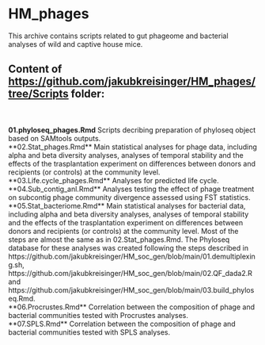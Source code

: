 # HM_phages

This archive contains scripts related to gut phageome and bacterial analyses of wild and captive house mice.

## Content of https://github.com/jakubkreisinger/HM_phages/tree/Scripts folder:
<br />
<br />
<strong>01.phyloseq_phages.Rmd</strong> 
Scripts decribing preparation of phyloseq object based on SAMtools outputs.<br />
**02.Stat_phages.Rmd** Main statistical analyses for phage data, including alpha and beta diversity analyses, analyses of temporal stability and the effects of the trasplantation experiment on differences between donors and recipients (or controls) at the community level.<br /> 
**03.Life.cycle_phages.Rmd** Analyses for predicted life cycle.<br />
**04.Sub_contig_anl.Rmd** Analyses testing the effect of phage treatment on subcontig phage community divergence assessed using FST statistics.<br />
**05.Stat_bacteriome.Rmd** Main statistical analyses for bacterial data, including alpha and beta diversity analyses, analyses of temporal stability and the effects of the trasplantation experiment on differences between donors and recipients (or controls) at the community level. Most of the steps are almost the same as in 02.Stat_phages.Rmd. The Phyloseq database for these analyses was created following the steps described in https://github.com/jakubkreisinger/HM_soc_gen/blob/main/01.demultiplexing.sh, https://github.com/jakubkreisinger/HM_soc_gen/blob/main/02.QF_dada2.R and https://github.com/jakubkreisinger/HM_soc_gen/blob/main/03.build_phyloseq.Rmd.<br />  
**06.Procrustes.Rmd** Correlation between the composition of phage and bacterial communities tested with Procrustes analyses.<br />  
**07.SPLS.Rmd** Correlation between the composition of phage and bacterial communities tested with SPLS analyses.<br />
<br />
<br />

